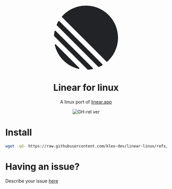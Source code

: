 <p align="center">
<svg xmlns="http://www.w3.org/2000/svg" fill="none" width="200" height="200" viewBox="0 0 100 100"><path fill="#222326" d="M1.22541 61.5228c-.2225-.9485.90748-1.5459 1.59638-.857L39.3342 97.1782c.6889.6889.0915 1.8189-.857 1.5964C20.0515 94.4522 5.54779 79.9485 1.22541 61.5228ZM.00189135 46.8891c-.01764375.2833.08887215.5599.28957165.7606L52.3503 99.7085c.2007.2007.4773.3075.7606.2896 2.3692-.1476 4.6938-.46 6.9624-.9259.7645-.157 1.0301-1.0963.4782-1.6481L2.57595 39.4485c-.55186-.5519-1.49117-.2863-1.648174.4782-.465915 2.2686-.77832 4.5932-.92588465 6.9624ZM4.21093 29.7054c-.16649.3738-.08169.8106.20765 1.1l64.77602 64.776c.2894.2894.7262.3742 1.1.2077 1.7861-.7956 3.5171-1.6927 5.1855-2.684.5521-.328.6373-1.0867.1832-1.5407L8.43566 24.3367c-.45409-.4541-1.21271-.3689-1.54074.1832-.99132 1.6684-1.88843 3.3994-2.68399 5.1855ZM12.6587 18.074c-.3701-.3701-.393-.9637-.0443-1.3541C21.7795 6.45931 35.1114 0 49.9519 0 77.5927 0 100 22.4073 100 50.0481c0 14.8405-6.4593 28.1724-16.7199 37.3375-.3903.3487-.984.3258-1.3542-.0443L12.6587 18.074Z"/></svg>
</p>
<h1 align="center">Linear for linux</h1>

<p align="center">
A linux port of <a href="https://linear.app/">linear.app</a>
</p>

<p align="center">
<img alt="GH-rel ver" src="https://img.shields.io/github/v/release/kleo-dev/linear-linux?color=%23f5304c">
</p>

# Install
```bash
wget -qO- https://raw.githubusercontent.com/kleo-dev/linear-linux/refs/heads/master/installer.sh | bash
```

# Having an issue?
Describe your issue [here](https://github.com/kleo-dev/linear-linux/issues)
